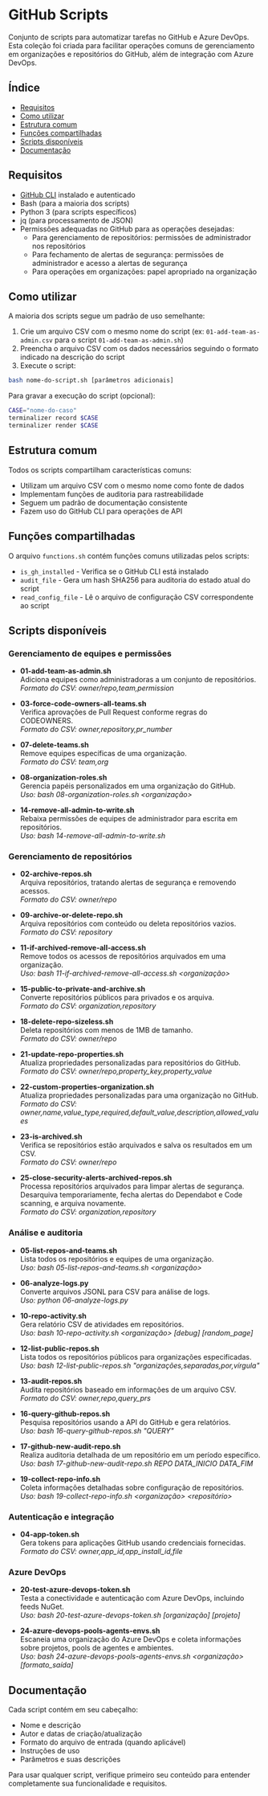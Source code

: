 # GitHub Scripts

Conjunto de scripts para automatizar tarefas no GitHub e Azure DevOps. Esta coleção foi criada para facilitar operações comuns de gerenciamento em organizações e repositórios do GitHub, além de integração com Azure DevOps.

## Índice

- [Requisitos](#requisitos)
- [Como utilizar](#como-utilizar)
- [Estrutura comum](#estrutura-comum)
- [Funções compartilhadas](#funções-compartilhadas)
- [Scripts disponíveis](#scripts-disponíveis)
- [Documentação](#documentação)

## Requisitos

- [GitHub CLI](https://cli.github.com/) instalado e autenticado
- Bash (para a maioria dos scripts)
- Python 3 (para scripts específicos)
- jq (para processamento de JSON)
- Permissões adequadas no GitHub para as operações desejadas:
  - Para gerenciamento de repositórios: permissões de administrador nos repositórios
  - Para fechamento de alertas de segurança: permissões de administrador e acesso a alertas de segurança
  - Para operações em organizações: papel apropriado na organização

## Como utilizar

A maioria dos scripts segue um padrão de uso semelhante:

1. Crie um arquivo CSV com o mesmo nome do script (ex: `01-add-team-as-admin.csv` para o script `01-add-team-as-admin.sh`)
2. Preencha o arquivo CSV com os dados necessários seguindo o formato indicado na descrição do script
3. Execute o script:

```bash
bash nome-do-script.sh [parâmetros adicionais]
```

Para gravar a execução do script (opcional):

```bash
CASE="nome-do-caso"
terminalizer record $CASE
terminalizer render $CASE
```

## Estrutura comum

Todos os scripts compartilham características comuns:

- Utilizam um arquivo CSV com o mesmo nome como fonte de dados
- Implementam funções de auditoria para rastreabilidade
- Seguem um padrão de documentação consistente
- Fazem uso do GitHub CLI para operações de API

## Funções compartilhadas

O arquivo `functions.sh` contém funções comuns utilizadas pelos scripts:

- `is_gh_installed` - Verifica se o GitHub CLI está instalado
- `audit_file` - Gera um hash SHA256 para auditoria do estado atual do script
- `read_config_file` - Lê o arquivo de configuração CSV correspondente ao script

## Scripts disponíveis

### Gerenciamento de equipes e permissões

- **01-add-team-as-admin.sh**  
  Adiciona equipes como administradoras a um conjunto de repositórios.  
  _Formato do CSV: owner/repo,team,permission_

- **03-force-code-owners-all-teams.sh**  
  Verifica aprovações de Pull Request conforme regras do CODEOWNERS.  
  _Formato do CSV: owner,repository,pr_number_

- **07-delete-teams.sh**  
  Remove equipes específicas de uma organização.  
  _Formato do CSV: team,org_

- **08-organization-roles.sh**  
  Gerencia papéis personalizados em uma organização do GitHub.  
  _Uso: bash 08-organization-roles.sh <organização>_

- **14-remove-all-admin-to-write.sh**  
  Rebaixa permissões de equipes de administrador para escrita em repositórios.  
  _Uso: bash 14-remove-all-admin-to-write.sh <org> <team>_

### Gerenciamento de repositórios

- **02-archive-repos.sh**  
  Arquiva repositórios, tratando alertas de segurança e removendo acessos.  
  _Formato do CSV: owner/repo_

- **09-archive-or-delete-repo.sh**  
  Arquiva repositórios com conteúdo ou deleta repositórios vazios.  
  _Formato do CSV: repository_

- **11-if-archived-remove-all-access.sh**  
  Remove todos os acessos de repositórios arquivados em uma organização.  
  _Uso: bash 11-if-archived-remove-all-access.sh <organização>_

- **15-public-to-private-and-archive.sh**  
  Converte repositórios públicos para privados e os arquiva.  
  _Formato do CSV: organization,repository_

- **18-delete-repo-sizeless.sh**  
  Deleta repositórios com menos de 1MB de tamanho.  
  _Formato do CSV: owner/repo_

- **21-update-repo-properties.sh**  
  Atualiza propriedades personalizadas para repositórios do GitHub.  
  _Formato do CSV: owner/repo,property_key,property_value_

- **22-custom-properties-organization.sh**  
  Atualiza propriedades personalizadas para uma organização no GitHub.  
  _Formato do CSV: owner,name,value_type,required,default_value,description,allowed_values_

- **23-is-archived.sh**  
  Verifica se repositórios estão arquivados e salva os resultados em um CSV.  
  _Formato do CSV: owner/repo_

- **25-close-security-alerts-archived-repos.sh**  
  Processa repositórios arquivados para limpar alertas de segurança. Desarquiva temporariamente, fecha alertas do Dependabot e Code scanning, e arquiva novamente.  
  _Formato do CSV: organization,repository_

### Análise e auditoria

- **05-list-repos-and-teams.sh**  
  Lista todos os repositórios e equipes de uma organização.  
  _Uso: bash 05-list-repos-and-teams.sh <organização>_

- **06-analyze-logs.py**  
  Converte arquivos JSONL para CSV para análise de logs.  
  _Uso: python 06-analyze-logs.py_

- **10-repo-activity.sh**  
  Gera relatório CSV de atividades em repositórios.  
  _Uso: bash 10-repo-activity.sh <organização> [debug] [random_page]_

- **12-list-public-repos.sh**  
  Lista todos os repositórios públicos para organizações especificadas.  
  _Uso: bash 12-list-public-repos.sh "organizações,separadas,por,vírgula"_

- **13-audit-repos.sh**  
  Audita repositórios baseado em informações de um arquivo CSV.  
  _Formato do CSV: owner,repo,query_prs_

- **16-query-github-repos.sh**  
  Pesquisa repositórios usando a API do GitHub e gera relatórios.  
  _Uso: bash 16-query-github-repos.sh "QUERY"_

- **17-github-new-audit-repo.sh**  
  Realiza auditoria detalhada de um repositório em um período específico.  
  _Uso: bash 17-github-new-audit-repo.sh REPO DATA_INICIO DATA_FIM_

- **19-collect-repo-info.sh**  
  Coleta informações detalhadas sobre configuração de repositórios.  
  _Uso: bash 19-collect-repo-info.sh <organização> <repositório>_

### Autenticação e integração

- **04-app-token.sh**  
  Gera tokens para aplicações GitHub usando credenciais fornecidas.  
  _Formato do CSV: owner,app_id,app_install_id,file_

### Azure DevOps

- **20-test-azure-devops-token.sh**  
  Testa a conectividade e autenticação com Azure DevOps, incluindo feeds NuGet.  
  _Uso: bash 20-test-azure-devops-token.sh <token> [organização] [projeto]_

- **24-azure-devops-pools-agents-envs.sh**  
  Escaneia uma organização do Azure DevOps e coleta informações sobre projetos, pools de agentes e ambientes.  
  _Uso: bash 24-azure-devops-pools-agents-envs.sh <token> <organização> [formato_saída]_

## Documentação

Cada script contém em seu cabeçalho:

- Nome e descrição
- Autor e datas de criação/atualização
- Formato do arquivo de entrada (quando aplicável)
- Instruções de uso
- Parâmetros e suas descrições

Para usar qualquer script, verifique primeiro seu conteúdo para entender completamente sua funcionalidade e requisitos.
